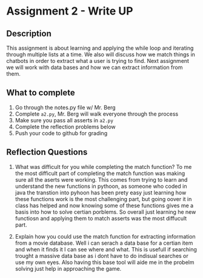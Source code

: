 # Assignment 2 - Write UP

## Description
This assignment is about learning and applying the while loop and iterating through multiple lists at a time.  We also will discuss how we match things in chatbots in order to extract what a user is trying to find.  Next assignment we will work with data bases and how we can extract information from them.

## What to complete
1. Go through the notes.py file w/ Mr. Berg
2. Complete `a2.py`, Mr. Berg will walk everyone through the process
3. Make sure you pass all asserts in `a2.py`
4. Complete the reflection problems below
5. Push your code to github for grading

## Reflection Questions
1. What was difficult for you while completing the match function?
To me the most difficult part of completing the match function was making sure all the aserts were working. This comes from trying to learn and understand the new functions in pythoon, as someone who coded in java the transtion into pyhoon has been prety easy just learning how these functions work is the most challenging part, but going oover it in class has helped and now knowing some of these functions gives me a basis into how to solve certian porblems. So overall just learning he new functiosn and applying them to match asserts was the most diffucult part. 


2. Explain how you could use the match function for extracting information from a movie database.
Well i can serach a data base for a certian item and when it finds it I can see where and what. This is usefull if searching trought a massive data base as i dont have to do indisual searches or use my own eyes. Also having this base tool will aide me in the probelm solving just help in approaching the game.

